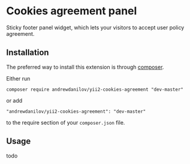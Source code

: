 Cookies agreement panel
===================
Sticky footer panel widget, which lets your visitors to accept user policy agreement.

Installation
------------

The preferred way to install this extension is through [composer](http://getcomposer.org/download/).

Either run

```
composer require andrewdanilov/yii2-cookies-agreement "dev-master"
```

or add

```
"andrewdanilov/yii2-cookies-agreement": "dev-master"
```

to the require section of your `composer.json` file.


Usage
-----

todo